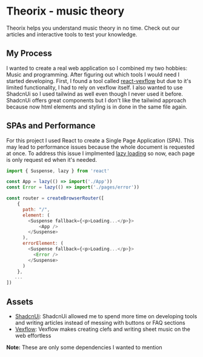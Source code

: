 # Theorix - music theory
Theorix helps you understand music theory in no time. Check out our articles and interactive tools to test your knowledge.

## My Process
I wanted to create a real web application so I combined my two hobbies: Music and programming. After figuring out which tools I would need I started developing. First, I found a tool called [react-vexflow](https://github.com/markacola/react-vexflow) but due to it's limited functionality, I had to rely on vexflow itself. I also wanted to use ShadcnUi so I used tailwind as well even though I never used it before. ShadcnUi offers great components but I don't like the tailwind approach because now html elements and styling is in done in the same file again.

## SPAs and Performance
For this project I used React to create a Single Page Application (SPA). This may lead to performance issues because the whole document is requested at once. To address this issue I implmented [lazy loading](https://react.dev/reference/react/lazy) so now, each page is only request ed when it's needed.

```js
import { Suspense, lazy } from 'react'

const App = lazy(() => import('./App'))
const Error = lazy(() => import('./pages/error'))

const router = createBrowserRouter([
    {
      path: "/",
      element: (
        <Suspense fallback={<p>Loading...</p>}>
            <App />
        </Suspense>
      ),
      errorElement: (
        <Suspense fallback={<p>Loading...</p>}>
          <Error />
        </Suspense>
      )
    },
   ...
])
```

## Assets
- [ShadcnUi](https://ui.shadcn.com/): ShadcnUi allowed me to spend more time on developing tools and writing articles instead of messing with buttons or FAQ sections
- [Vexflow](https://www.vexflow.com/): Vexflow makes creating clefs and writing sheet music on the web
effortless

**Note:** These are only some dependencies I wanted to mention
